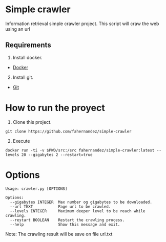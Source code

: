 # Simple crawler
Information retrieval simple crawler project. This script will craw the web using an url

## Requirements
1. Install docker.
- [Docker](https://docs.docker.com/engine/installation/) 
2. Install git.
- [Git](https://gist.github.com/derhuerst/1b15ff4652a867391f03)

# How to run the proyect
1. Clone this project.
```
git clone https://github.com/fahernandez/simple-crawler
```
2. Execute 
```
docker run -ti -v $PWD/src:/src fahernandez/simple-crawler:latest --levels 20 --gigabytes 2 --restart=true
```

# Options
```
Usage: crawler.py [OPTIONS]

Options:
  --gigabytes INTEGER  Max number og gigabytes to be downloaded.
  --url TEXT           Page url to be crawled.
  --levels INTEGER     Maximum deeper level to be reach while crawling.
  --restart BOOLEAN    Restart the crawling process.
  --help               Show this message and exit.
 ```
 
Note: The crawling result will be save on file url.txt